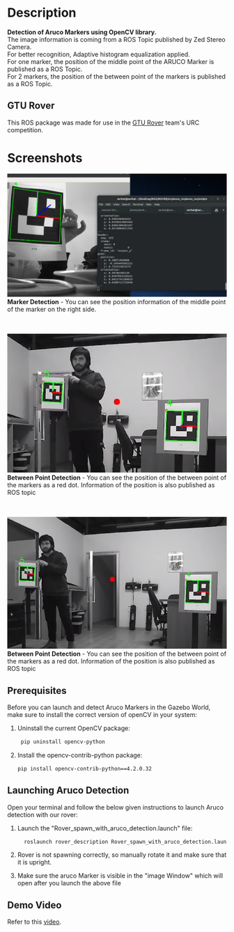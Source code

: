 # Description
**Detection of Aruco Markers using OpenCV library.**         
The image information is coming from a ROS Topic published by Zed Stereo Camera.   
For better recognition, Adaptive histogram equalization applied.   
For one marker, the position of the middle point of the ARUCO Marker is published as a ROS Topic.  
For 2 markers, the position of the between point of the markers is published as a ROS Topic.

## GTU Rover
This ROS package was made for use in the [GTU Rover](https://youtu.be/uv-LEvk_AX8?t=205) team's URC competition.  


# Screenshots
![Marker Detection](images/3.png)
**Marker Detection** - You can see the position information of the middle point of the marker on the right side.   
<br /> <br />

![Between Point Detection - Close](images/1.png)  
**Between Point Detection** - You can see the position of the between point of the markers as a red dot. Information of the position is also published as ROS topic  
<br /> <br />


![Between Point Detection - Far](images/2.png)  
**Between Point Detection** - You can see the position of the between point of the markers as a red dot. Information of the position is also published as ROS topic  


## Prerequisites

Before you can launch and detect Aruco Markers in the Gazebo World, make sure to install the correct version of openCV in your system:

1. Uninstall the current OpenCV package:

   ```bash
    pip uninstall opencv-python
    ```

2. Install the opencv-contrib-python package:

    ```bash
   pip install opencv-contrib-python==4.2.0.32
    ```

## Launching Aruco Detection

Open your terminal and follow the below given instructions to launch Aruco  detection with our rover:

1. Launch the "Rover_spawn_with_aruco_detection.launch" file:

   ```bash
     roslaunch rover_description Rover_spawn_with_aruco_detection.launch 
    ```

2. Rover is not spawning correctly, so manually rotate it and make sure that it is upright.

3. Make sure the aruco Marker is visible in the "image Window" which will open after you launch the above file


## Demo Video

Refer to this [video](https://youtu.be/ziW41AHA-24).
